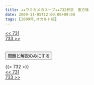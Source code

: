 ```yaml
---
title: ★★ウミガメのスープ★★732杯目　恵方味
date: 2009-11-05T12:00:00+09:00
tags: [2009年,オカルト板]
---
```

<div class="th_left"><a href="../731"><< 731</a></div>
<div class="th_right"><a href="../733">733 >></a></div>
<br><br>
<script src="../../js/cupsoup.js"></script>
<form>
<input type="button" value="問題と解説のみにする" onClick="toggleCupsoup()">
</form>
{{< 732 >}}
<div class="th_left"><a href="../731"><< 731</a></div>
<div class="th_right"><a href="../733">733 >></a></div>